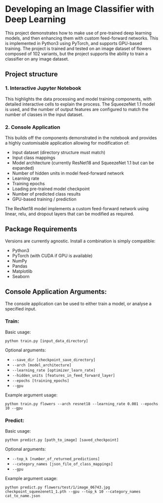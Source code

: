 # Developing an Image Classifier with Deep Learning
This project demonstrates how to make use of pre-trained deep learning models, and then enhancing them with custom feed-forward networks. This is implemented in Python3 using PyTorch, and supports GPU-based training. The project is trained and tested on an image dataset of flowers composed of 102 variants, but the project supports the ability to train a classifier on any image dataset.

## Project structure

### 1. Interactive Jupyter Notebook
This highlights the data processing and model training components, with detailed interactive cells to explain the process. The SqueezeNet 1.1 model is used, and the number of output features are configured to match the number of classes in the input dataset.

### 2. Console Application
This builds off the components demonstrated in the notebook and provides a highly customisable application allowing for modification of:

* Input dataset (directory structure must match)
* Input class mappings
* Model architecture (currently ResNet18 and SqueezeNet 1.1 but can be expanded)
* Number of hidden units in model feed-forward network
* Learning rate
* Training epochs
* Loading pre-trained model checkpoint
* Number of predicted class results
* GPU-based training / prediction

The ResNet18 model implements a custom feed-forward network using linear, relu, and dropout layers that can be modified as required.

## Package Requirements
Versions are currently agnostic. Install a combination is simply compatible:

* Python3
* PyTorch (with CUDA if GPU is available)
* NumPy
* Pandas
* Matplotlib
* Seaborn

## Console Application Arguments:
The console application can be used to either train a model, or analyse a specified input.

### Train:
Basic usage: 

```python train.py [input_data_directory]```

Optional arguments:

* ```--save_dir [checkpoint_save_directory]```
* ```--arch [model_architecture]```
* ```--learning_rate [optimizer_learn_rate]```
* ```--hidden_units [features_in_feed_forward_layer]```
* ```--epochs [training_epochs]```
* ```--gpu```

Example argument usage:

```python train.py flowers --arch resnet18 --learning_rate 0.001 --epochs 10 --gpu```

### Predict:
Basic usage: 

```python predict.py [path_to_image] [saved_checkpoint]```

Optional arguments:

* ```--top_k [number_of_returned_predictions]```
* ```--category_names [json_file_of_class_mappings]```
* ```--gpu```

Example argument usage:

```python predict.py flowers/test/1/image_06743.jpg checkpoint_squeezenet1_1.pth --gpu --top_k 10 --category_names cat_to_name.json```
